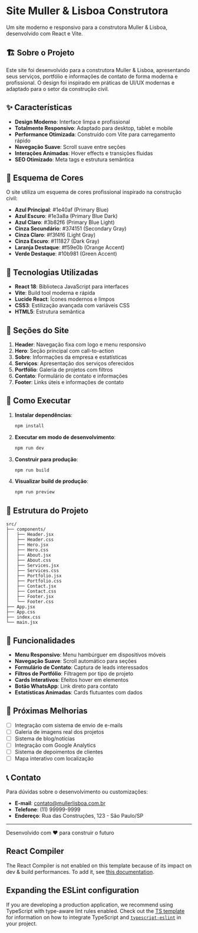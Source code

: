 # Site Muller & Lisboa Construtora

Um site moderno e responsivo para a construtora Muller & Lisboa, desenvolvido com React e Vite.

## 🏗️ Sobre o Projeto

Este site foi desenvolvido para a construtora Muller & Lisboa, apresentando seus serviços, portfólio e informações de contato de forma moderna e profissional. O design foi inspirado em práticas de UI/UX modernas e adaptado para o setor da construção civil.

## ✨ Características

- **Design Moderno**: Interface limpa e profissional
- **Totalmente Responsivo**: Adaptado para desktop, tablet e mobile
- **Performance Otimizada**: Construído com Vite para carregamento rápido
- **Navegação Suave**: Scroll suave entre seções
- **Interações Animadas**: Hover effects e transições fluidas
- **SEO Otimizado**: Meta tags e estrutura semântica

## 🎨 Esquema de Cores

O site utiliza um esquema de cores profissional inspirado na construção civil:

- **Azul Principal**: #1e40af (Primary Blue)
- **Azul Escuro**: #1e3a8a (Primary Blue Dark)
- **Azul Claro**: #3b82f6 (Primary Blue Light)
- **Cinza Secundário**: #374151 (Secondary Gray)
- **Cinza Claro**: #f3f4f6 (Light Gray)
- **Cinza Escuro**: #111827 (Dark Gray)
- **Laranja Destaque**: #f59e0b (Orange Accent)
- **Verde Destaque**: #10b981 (Green Accent)

## 🔧 Tecnologias Utilizadas

- **React 18**: Biblioteca JavaScript para interfaces
- **Vite**: Build tool moderna e rápida
- **Lucide React**: Ícones modernos e limpos
- **CSS3**: Estilização avançada com variáveis CSS
- **HTML5**: Estrutura semântica

## 📱 Seções do Site

1. **Header**: Navegação fixa com logo e menu responsivo
2. **Hero**: Seção principal com call-to-action
3. **Sobre**: Informações da empresa e estatísticas
4. **Serviços**: Apresentação dos serviços oferecidos
5. **Portfólio**: Galeria de projetos com filtros
6. **Contato**: Formulário de contato e informações
7. **Footer**: Links úteis e informações de contato

## 🚀 Como Executar

1. **Instalar dependências**:
   ```bash
   npm install
   ```

2. **Executar em modo de desenvolvimento**:
   ```bash
   npm run dev
   ```

3. **Construir para produção**:
   ```bash
   npm run build
   ```

4. **Visualizar build de produção**:
   ```bash
   npm run preview
   ```

## 📁 Estrutura do Projeto

```
src/
├── components/
│   ├── Header.jsx
│   ├── Header.css
│   ├── Hero.jsx
│   ├── Hero.css
│   ├── About.jsx
│   ├── About.css
│   ├── Services.jsx
│   ├── Services.css
│   ├── Portfolio.jsx
│   ├── Portfolio.css
│   ├── Contact.jsx
│   ├── Contact.css
│   ├── Footer.jsx
│   └── Footer.css
├── App.jsx
├── App.css
├── index.css
└── main.jsx
```

## 🎯 Funcionalidades

- **Menu Responsivo**: Menu hambúrguer em dispositivos móveis
- **Navegação Suave**: Scroll automático para seções
- **Formulário de Contato**: Captura de leads interessados
- **Filtros de Portfólio**: Filtragem por tipo de projeto
- **Cards Interativos**: Efeitos hover em elementos
- **Botão WhatsApp**: Link direto para contato
- **Estatísticas Animadas**: Cards flutuantes com dados

## 🔄 Próximas Melhorias

- [ ] Integração com sistema de envio de e-mails
- [ ] Galeria de imagens real dos projetos
- [ ] Sistema de blog/notícias
- [ ] Integração com Google Analytics
- [ ] Sistema de depoimentos de clientes
- [ ] Mapa interativo com localização

## 📞 Contato

Para dúvidas sobre o desenvolvimento ou customizações:

- **E-mail**: contato@mullerlisboa.com.br
- **Telefone**: (11) 99999-9999
- **Endereço**: Rua das Construções, 123 - São Paulo/SP

---

Desenvolvido com ❤️ para construir o futuro

## React Compiler

The React Compiler is not enabled on this template because of its impact on dev & build performances. To add it, see [this documentation](https://react.dev/learn/react-compiler/installation).

## Expanding the ESLint configuration

If you are developing a production application, we recommend using TypeScript with type-aware lint rules enabled. Check out the [TS template](https://github.com/vitejs/vite/tree/main/packages/create-vite/template-react-ts) for information on how to integrate TypeScript and [`typescript-eslint`](https://typescript-eslint.io) in your project.
